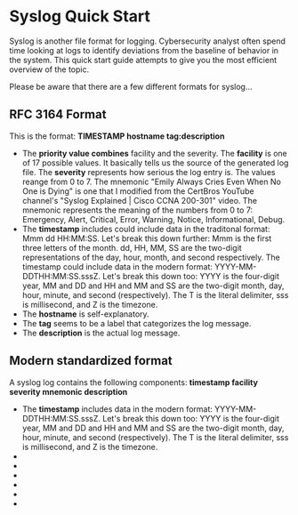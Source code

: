 <h1>Syslog Quick Start</h1>

Syslog is another file format for logging. Cybersecurity analyst often spend time looking at logs to identify deviations from the baseline of behavior in the system. This quick start guide attempts to give you the most efficient overview of the topic. 

Please be aware that there are a few different formats for syslog...

<h2>RFC 3164 Format</h2>

This is the format: 
<strong><priority>TIMESTAMP hostname tag:description</strong>

<ul>
  <li>The <strong>priority value combines</strong> facility and the severity. The <strong>facility</strong> is one of 17 possible values. It basically tells us the source of the generated log file. The <strong>severity</strong> represents how serious the log entry is. The values reange from 0 to 7. The mnemonic "Emily Always Cries Even 
    When No One is Dying" is one that I modified from the CertBros YouTube channel's "Syslog Explained | Cisco CCNA 200-301" video. 
    The mnemonic represents the meaning of the numbers from 0 to 7: Emergency, Alert, Critical, Error, Warning, Notice, Informational, Debug.</li> 
  
  <li>The <strong>timestamp</strong> includes could include data in the traditonal format: Mmm dd HH:MM:SS. Let's break this down further: Mmm is the first three letters of the month. dd, HH, MM, SS are the two-digit representations of the day, hour, month, and second respectively. The timestamp could include data in the modern format: YYYY-MM-DDTHH:MM:SS.sssZ. Let's break this down too: YYYY is the four-digit year, MM and DD and HH and MM and SS are the two-digit month, day, hour, minute, and second (respectively). The T is the literal delimiter, sss is millisecond, and Z is the timezone. </li> 
  
  <li>The <strong>hostname</strong> is self-explanatory.</li>
  <li>The <strong>tag</strong> seems to be a label that categorizes the log message.</li> 
  <li>The <strong>description</strong> is the actual log message.</li> 
</ul>

<h2>Modern standardized format</h2>
A syslog log contains the following components: 
<strong>timestamp facility severity mnemonic description</strong>
<ul>
  <li>The <strong>timestamp</strong> includes data in the modern format: YYYY-MM-DDTHH:MM:SS.sssZ. Let's break this down too: YYYY is the four-digit year, MM and DD and HH and MM and SS are the two-digit month, day, hour, minute, and second (respectively). The T is the literal delimiter, sss is millisecond, and Z is the timezone.</li> 
  <li></li>
  <li></li>
  <li></li>
  <li></li>
  <li></li>
  <li></li>
</ul>
